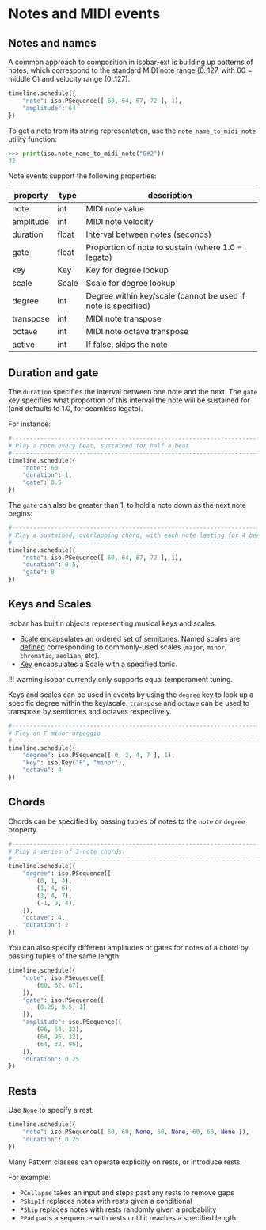 # Notes and MIDI events

## Notes and names

A common approach to composition in isobar-ext is building up patterns of notes, which correspond to the standard MIDI note range (0..127, with 60 = middle C) and velocity range (0..127).

```python
timeline.schedule({
    "note": iso.PSequence([ 60, 64, 67, 72 ], 1),
    "amplitude": 64
})
```

To get a note from its string representation, use the `note_name_to_midi_note` utility function:

```python
>>> print(iso.note_name_to_midi_note("G#2"))
32
``` 

Note events support the following properties:

| property | type | description |
|-|-|-|
| note | int | MIDI note value |
| amplitude | int | MIDI note velocity |
| duration | float | Interval between notes (seconds) |
| gate | float | Proportion of note to sustain (where 1.0 = legato) |
| key | Key | Key for degree lookup |
| scale | Scale | Scale for degree lookup |
| degree | int | Degree within key/scale (cannot be used if note is specified) |
| transpose | int | MIDI note transpose |
| octave | int | MIDI note octave transpose |
| active | int | If false, skips the note |

## Duration and gate

The `duration` specifies the interval between one note and the next. The `gate` key specifies what proportion of this interval the note will be sustained for (and defaults to 1.0, for seamless legato).

For instance:

```python
#--------------------------------------------------------------------------------
# Play a note every beat, sustained for half a beat
#--------------------------------------------------------------------------------
timeline.schedule({
    "note": 60
    "duration": 1,
    "gate": 0.5
})
```

The `gate` can also be greater than 1, to hold a note down as the next note begins:

```python
#--------------------------------------------------------------------------------
# Play a sustained, overlapping chord, with each note lasting for 4 beats
#--------------------------------------------------------------------------------
timeline.schedule({
    "note": iso.PSequence([ 60, 64, 67, 72 ], 1),
    "duration": 0.5,
    "gate": 8
})
```

## Keys and Scales

isobar has builtin objects representing musical keys and scales.

- [Scale](https://github.com/piotereks/isobar-ext/blob/master/isobar_ext/scale.py) encapsulates an ordered set of semitones. Named scales are [defined](https://github.com/piotereks/isobar-ext/blob/master/isobar_ext/scale.py) corresponding to commonly-used scales (`major`, `minor`, `chromatic`, `aeolian`, etc).
- [Key](https://github.com/piotereks/isobar-ext/blob/master/isobar_ext/key.py) encapsulates a Scale with a specified tonic.

!!! warning
    isobar currently only supports equal temperament tuning. 
    
    
Keys and scales can be used in events by using the `degree` key to look up a specific degree within the key/scale. `transpose` and `octave` can be used to transpose by semitones and octaves respectively.  

```python
#--------------------------------------------------------------------------------
# Play an F minor arpeggio
#--------------------------------------------------------------------------------
timeline.schedule({
    "degree": iso.PSequence([ 0, 2, 4, 7 ], 1),
    "key": iso.Key("F", "minor"),
    "octave": 4
})
```

## Chords

Chords can be specified by passing tuples of notes to the `note` or `degree` property.

```python
#--------------------------------------------------------------------------------
# Play a series of 3-note chords.
#--------------------------------------------------------------------------------
timeline.schedule({
    "degree": iso.PSequence([
        (0, 1, 4),
        (1, 4, 6),
        (3, 4, 7),
        (-1, 0, 4),
    ]),
    "octave": 4,
    "duration": 2
})
```

You can also specify different amplitudes or gates for notes of a chord by passing tuples of the same length:

```python
timeline.schedule({
    "note": iso.PSequence([
        (60, 62, 67),
    ]),
    "gate": iso.PSequence([
        (0.25, 0.5, 1)
    ]),
    "amplitude": iso.PSequence([
        (96, 64, 32),
        (64, 96, 32),
        (64, 32, 96),
    ]),
    "duration": 0.25
})
```

## Rests

Use `None` to specify a rest:

```python
timeline.schedule({
    "note": iso.PSequence([ 60, 60, None, 60, None, 60, 60, None ]),
    "duration": 0.25
})
```

Many Pattern classes can operate explicitly on rests, or introduce rests.

For example:

- `PCollapse` takes an input and steps past any rests to remove gaps
- `PSkipIf` replaces notes with rests given a conditional
- `PSkip` replaces notes with rests randomly given a probability
- `PPad` pads a sequence with rests until it reaches a specified length

